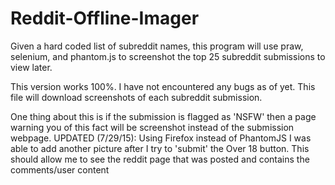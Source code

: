 # Reddit-Offline-Imager
Given a hard coded list of subreddit names, this program will use praw, selenium, and phantom.js to screenshot the top 25 subreddit submissions to view later.


This version works 100%. I have not encountered any bugs as of yet. This file will download screenshots of each subreddit submission. 

One thing about this is if the submission is flagged as 'NSFW' then a page warning you of this fact will be screenshot instead of the submission webpage. UPDATED (7/29/15): Using Firefox instead of PhantomJS I was able to add another picture after I try to 'submit' the Over 18 button. This should allow me to see the reddit page that was posted and contains the comments/user content
